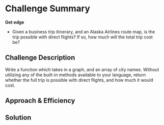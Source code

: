 # Challenge Summary
**Get edge**

- Given a business trip itinerary, and an Alaska Airlines route map, is the trip possible with direct flights? If so, how much will the total trip cost be?

## Challenge Description
Write a function which takes in a graph, and an array of city names. Without utilizing any of the built-in methods available to your language, return whether the full trip is possible with direct flights, and how much it would cost.

## Approach & Efficiency
<!-- What approach did you take? Why? What is the Big O space/time for this approach? -->

## Solution
<!-- Embedded whiteboard image -->